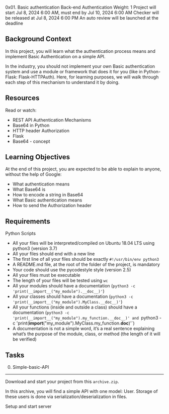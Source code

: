 0x01. Basic authentication
Back-end
Authentication
Weight: 1
Project will start Jul 8, 2024 6:00 AM, must end by Jul 10, 2024 6:00 AM
Checker will be released at Jul 8, 2024 6:00 PM
An auto review will be launched at the deadline

Background Context
-------------------
In this project, you will learn what the authentication process means and implement Basic Authentication on a simple API.

In the industry, you should not implement your own Basic authentication system and use a module or framework that does it for you (like in Python-Flask: Flask-HTTPAuth). Here, for learning purposes, we will walk through each step of this mechanism to understand it by doing.

Resources
---------
Read or watch:
- REST API Authentication Mechanisms
- Base64 in Python
- HTTP header Authorization
- Flask
- Base64 - concept

Learning Objectives
-------------------
At the end of this project, you are expected to be able to explain to anyone, without the help of Google:
- What authentication means
- What Base64 is
- How to encode a string in Base64
- What Basic authentication means
- How to send the Authorization header

Requirements
------------
Python Scripts
- All your files will be interpreted/compiled on Ubuntu 18.04 LTS using python3 (version 3.7)
- All your files should end with a new line
- The first line of all your files should be exactly `#!/usr/bin/env python3`
- A README.md file, at the root of the folder of the project, is mandatory
- Your code should use the pycodestyle style (version 2.5)
- All your files must be executable
- The length of your files will be tested using `wc`
- All your modules should have a documentation (`python3 -c 'print(__import__("my_module").__doc__)'`)
- All your classes should have a documentation (`python3 -c 'print(__import__("my_module").MyClass.__doc__)'`)
- All your functions (inside and outside a class) should have a documentation (`python3 -c 'print(__import__("my_module").my_function.__doc__)' and `python3 -c 'print(__import__("my_module").MyClass.my_function.__doc__)'`)
- A documentation is not a simple word, it’s a real sentence explaining what’s the purpose of the module, class, or method (the length of it will be verified)

Tasks
-----

0. Simple-basic-API
-------------------
Download and start your project from this `archive.zip`.

In this archive, you will find a simple API with one model: User. Storage of these users is done via serialization/deserialization in files.

Setup and start server

